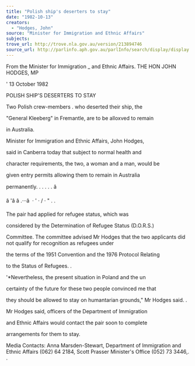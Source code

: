 ```yaml
---
title: "Polish ship's deserters to stay"
date: "1982-10-13"
creators:
  - "Hodges, John"
source: "Minister for Immigration and Ethnic Affairs"
subjects:
trove_url: http://trove.nla.gov.au/version/213894746
source_url: http://parlinfo.aph.gov.au/parlInfo/search/display/display.w3p;query=Id%3A%22media/pressrel/HPR09001862%22
---
```


 From the Minister for Immigration _   and Ethnic Affairs. THE HON JOHN HODGES, MP

 '  13 October 1982

 POLISH SHIP'S DESERTERS TO STAY

 Two Polish crew-members . who deserted their ship, the 

 "General Kleeberg" in Fremantle, are to be alloxved to remain 

 in Australia.

 Minister for Immigration and Ethnic Affairs, John Hodges, 

 said in Canberra today that subject to normal health and 

 character requirements, the two, a woman and a man, would be 

 given entry permits allowing them to remain in Australia 

 permanently. .  . . .  .  â 

 â 'â â .···â  ·  '  ·  /  ·  "  .  .

 The pair had applied for refugee status, which was

 considered by the Determination of Refugee Status (D.O.R.S.) 

 Committee. The committee advised Mr Hodges that the two  applicants did not qualify for recognition as refugees under 

 the terms of the 1951 Convention and the 1976 Protocol Relating 

 to the Status of Refugees. .

 '*Nevertheless,  the present situation in Poland and the un­

 certainty of the future for these two people convinced me that 

 they should be allowed to stay on humantarian grounds," Mr  Hodges said. .

 Mr Hodges said, officers of the Department of Immigration 

 and Ethnic Affairs would contact the pair soon to complete 

 arrangements for them to stay.

 Media Contacts: Anna Marsden-Stewart,  Department of Immigration and Ethnic Affairs (062) 64 2184, Scott Prasser  Minister's Office (052) 73 3446,. .

